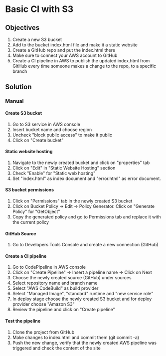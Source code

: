 # Basic CI with S3

## Objectives

1. Create a new S3 bucket
2. Add to the bucket index.html file and make it a static website
3. Create a GitHub repo and put the index.html there
4. Make sure to connect your AWS account to GitHub
5. Create a CI pipeline in AWS to publish the updated index.html from GitHub every time someone makes a change to the repo, to a specific branch

## Solution

### Manual

#### Create S3 bucket

1. Go to S3 service in AWS console
2. Insert bucket name and choose region
3. Uncheck "block public access" to make it public
4. Click on "Create bucket"

#### Static website hosting

1. Navigate to the newly created bucket and click on "properties" tab
2. Click on "Edit" in "Static Website Hosting" section
3. Check "Enable" for "Static web hosting"
4. Set "index.html" as index document and "error.html" as error document.

#### S3 bucket permissions

1. Click on "Permissions" tab in the newly created S3 bucket
2. Click on Bucket Policy -> Edit -> Policy Generator. Click on "Generate Policy" for "GetObject"
3. Copy the generated policy and go to Permissions tab and replace it with the current policy 

#### GitHub Source

1. Go to Developers Tools Console and create a new connection (GitHub)

#### Create a CI pipeline

1. Go to CodePipeline in AWS console
2. Click on "Create Pipeline" -> Insert a pipeline name -> Click on Next
3. Choose the newly created source (GitHub) under sources
4. Select repository name and branch name
5. Select "AWS CodeBuild" as build provider
6. Select "Managed Image", "standard" runtime and "new service role"
7. In deploy stage choose the newly created S3 bucket and for deploy provider choose "Amazon S3"
8. Review the pipeline and click on "Create pipeline"

#### Test the pipeline

1. Clone the project from GitHub
2. Make changes to index.html and commit them (git commit -a)
3. Push the new change, verify that the newly created AWS pipeline was triggered and check the content of the site

